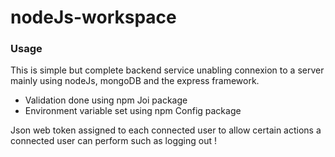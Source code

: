 # nodeJs-workspace

### Usage
This is simple but complete backend service unabling connexion to a server mainly using nodeJs, mongoDB and the express framework.
- Validation done using npm Joi package
- Environment variable set using npm Config package

Json web token assigned to each connected user to allow certain actions a connected user can perform such as logging out !
